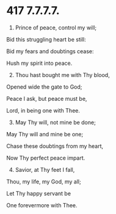 # 417 7.7.7.7.

1.  Prince of peace, control my will;

Bid this struggling heart be still:

Bid my fears and doubtings cease:

Hush my spirit into peace.

2.  Thou hast bought me with Thy blood,

Opened wide the gate to God;

Peace I ask, but peace must be,

Lord, in being one with Thee.

3.  May Thy will, not mine be done;

May Thy will and mine be one;

Chase these doubtings from my heart,

Now Thy perfect peace impart.

4.  Savior, at Thy feet I fall,

Thou, my life, my God, my all;

Let Thy happy servant be

One forevermore with Thee.

